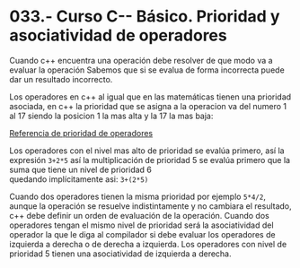 033.- Curso C-- Básico. Prioridad y asociatividad de operadores
===

Cuando c++ encuentra una operación debe resolver de que modo va a evaluar la operación
Sabemos que si se evalua de forma incorrecta puede dar un resultado incorrecto.


Los operadores en c++ al igual que en las matemáticas tienen una prioridad asociada, 
en c++ la prioridad que se asigna a la operacion va del numero 1 al 17
siendo la posicion 1 la mas alta y la 17 la mas baja:

[Referencia de prioridad de operadores](https://en.cppreference.com/w/cpp/language/operator_precedence)

Los operadores con el nivel mas alto de prioridad se evalúa primero, así la expresión `3+2*5` 
así la multiplicación de prioridad 5 se evalúa primero que la suma que tiene un nivel de prioridad 6  
quedando implícitamente asi: `3+(2*5)`  

Cuando dos operadores tienen la misma prioridad por ejemplo `5*4/2`, aunque la operación se resuelve
indistintamente y no cambiara el resultado, c++ debe definir un orden de evaluación de la operación.
Cuando dos operadores tengan el mismo nivel de prioridad será la asociatividad del operador la que le diga
al compilador si debe evaluar los operadores de izquierda a derecha o de derecha a izquierda.
Los operadores con nivel de prioridad 5 tienen una asociatividad de izquierda a derecha.




